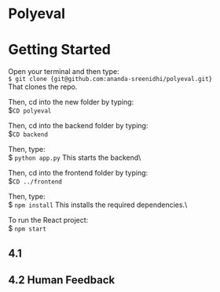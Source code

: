 # Polyeval
# Getting Started
Open your terminal and then type:\
`$ git clone {git@github.com:ananda-sreenidhi/polyeval.git}` \
That clones the repo.

Then, cd into the new folder by typing:\
$`CD polyeval` 

Then, cd into the backend folder by typing:\
$`CD backend` 

Then, type:\
$ `python app.py`
This starts the backend\

Then, cd into the frontend folder by typing:\
$`CD ../frontend` 

Then, type:\
$ `npm install`
This installs the required dependencies.\

To run the React project:\
$ `npm start` 

## 4.1

## 4.2 Human Feedback
